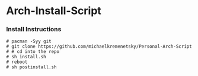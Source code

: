 # Arch-Install-Script

### Install Instructions
```
# pacman -Syy git
# git clone https://github.com/michaelkremenetsky/Personal-Arch-Script
# # cd into the repo
# sh install.sh
# reboot
# sh postinstall.sh
```

